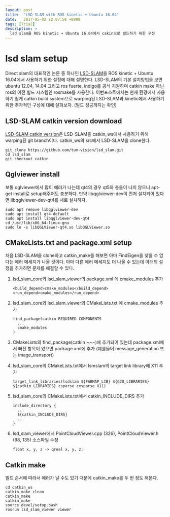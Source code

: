 ```yaml
---
layout: post
title:  "LSD-SLAM with ROS kinetic + Ubuntu 16.04"
date:   2017-05-02 22:07:58 +0900
tags: [Trial]
description: >
  lsd slam을 ROS kinetic + Ubuntu 16.04에서 cakin으로 빌드하기 위한 구성
---
```


# lsd slam setup

Direct slam의 대표적인 논문 중 하나인 [LSD-SLAM](https://github.com/tum-vision/lsd_slam/tree/master)을 ROS kinetic + Ubuntu 16.04에서 사용하기 위한 설정에 대해 설명한다. LSD-SLAM의 기본 설치방법을 보면 ubuntu 12.04, 14.04 그리고 ros fuerte, indigo를 공식 지원하며 catkin make 아닌 ros의 이전 빌드 시스템인 rosmake를 사용한다. 이번포스트에서는 현재 환경에서 사용하기 쉽게 catkin build system으로 warping된 LSD-SLAM과 kinetic에서 사용하기 위한 추가적인 구성에 대해 살펴보자. (빌드 성공까지는 확인)

## LSD-SLAM catkin version download
[LSD-SLAM catkin version](https://github.com/tum-vision/lsd_slam/tree/catkin)은 LSD-SLAM을 catkin_ws에서 사용하기 위해 warping된 git branch이다. catkin_ws의 src에서 LSD-SLAM을 clone한다.

```
git clone https://github.com/tum-vision/lsd_slam.git
cd lsd_slam
git checkout catkin
```

## Qglviewer install
보통 qglviewer에서 많이 에러가 나는데 qt4의 경우 qt5와 충돌이 나지 않으니 apt-get install로 setup해주어도 충분하다. 만약 libqglviewer-dev이 먼저 설치되어 있다면 libqglviewer-dev-qt4를 새로 설치하자.
```
sudo apt remove libqglviewer-dev
sudo apt install qt4-default
sudo apt install libqglviewer-dev-qt4
cd /usr/lib/x86_64-linux-gnu
sudo ln -s libQGLViewer-qt4.so libQGLViewer.so
```

## CMakeLists.txt and package.xml setup
처음 LSD-SLAM을 clone하고 catkin_make를 해보면 아마 FindEigen을 찾을 수 없다는 에러 메세지가 나올 것이다. 아마 다른 에러 메세지도 더 나올 수 있는데 아래의 설정을 추가하면 문제를 해결할 수 있다.

1. lsd_slam_core와 lsd_slam_viewer의 package.xml 에 cmake_modules 추가
    ```
    <build_depend>cmake_modules</build_depend>
    <run_depend>cmake_modules</run_depend>
    ```

2. lsd_slam_core와 lsd_slam_viewer의 CMakeLists.txt 에 cmake_modules 추가
    ```
    find_package(catkin REQUIRED COMPONENTS
      ...
      cmake_modules
    )
    ```

3. CMakeLists의 find_package(catkin ~~~)에 추가되어 있는데 package.xml에서 빠진 항목이 있으면 package.xml에 추가 (예를들어 message_generation 또는 image_transport)

4. lsd_slam_core의 CMakeLists.txt에서 lsmslam의 target link library에 X11 추가
    ```
    target_link_libraries(lsdslam ${FABMAP_LIB} ${G2O_LIBRARIES} ${catkin_LIBRARIES} csparse cxsparse X11)
    ```
5. lsd_slam_core의 CMakeLists.txt에서 catkin_INCLUDE_DIRS 추가
    ```
    include_directory {
      ...
      ${catkin_INCLUDE_DIRS}
      ...
    }
    ```
6. lsd_slam_viewer에서 PointCloudViewer.cpp (326), PointCloudViewer.h (98, 135) 소스파일 수정
    ```
    float x, y, z -> qreal x, y, z;
    ```

## Catkin make
빌드 순서에 따라서 에러가 날 수도 있기 때문에 catkin_make를 두 번 정도 해본다.
  ```
  cd catkin_ws
  catkin_make clean
  catkin_make
  catkin_make
  source devel/setup.bash
  rosrun lsd_slam_viewer viewer
  ```
